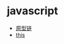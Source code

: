 # javascript
- [原型链](https://github.com/ArcherGrey/study/blob/master/JavaScript/frontend/javascript/prototype.md)
- [this](https://github.com/ArcherGrey/study/blob/master/JavaScript/frontend/javascript/this.md)



